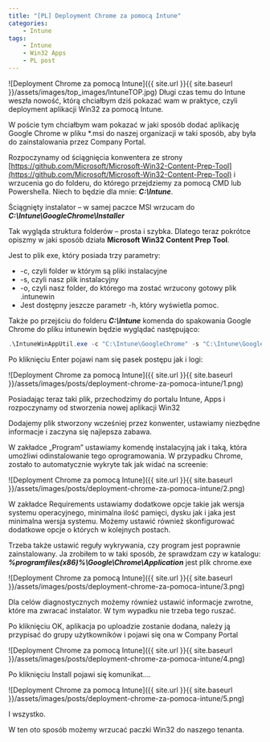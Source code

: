 ```yaml
---
title: "[PL] Deployment Chrome za pomocą Intune"
categories:
    - Intune
tags:
    - Intune
    - Win32 Apps
    - PL post
---
```

![Deployment Chrome za pomocą Intune]({{ site.url }}{{ site.baseurl }}/assets/images/top_images/IntuneTOP.jpg)
Długi czas temu do Intune weszła nowość, którą chciałbym dziś pokazać wam w praktyce, czyli deployment aplikacji Win32 za pomocą Intune.

W poście tym chciałbym wam pokazać w jaki sposób dodać aplikację Google Chrome w pliku *.msi do naszej organizacji w taki sposób, aby była do zainstalowania przez Company Portal.

Rozpoczynamy od ściągnięcia konwentera ze strony
[https://github.com/Microsoft/Microsoft-Win32-Content-Prep-Tool](https://github.com/Microsoft/Microsoft-Win32-Content-Prep-Tool) i wrzucenia go do folderu, do którego przejdziemy za pomocą CMD lub Powershella. Niech to będzie dla mnie: ***C:\Intune***.

Ściągnięty instalator – w samej paczce MSI wrzucam do ***C:\Intune\GoogleChrome\Installer***

Tak wygląda struktura folderów – prosta i szybka. Dlatego teraz pokrótce opiszmy w jaki sposób działa **Microsoft Win32 Content Prep Tool**.

Jest to plik exe, który posiada trzy parametry:

- -c, czyli folder w którym są pliki instalacyjne
- -s, czyli nasz plik instalacyjny
- -o, czyli nasz folder, do którego ma zostać wrzucony gotowy plik .intunewin
- Jest dostępny jeszcze parametr -h, który wyświetla pomoc.

Także po przejściu do folderu ***C:\Intune*** komenda do spakowania Google Chrome do pliku intunewin będzie wyglądać następująco:

```powershell
.\IntuneWinAppUtil.exe -c "C:\Intune\GoogleChrome" -s "C:\Intune\GoogleChrome\Installer\GoogleChromeStandaloneEnterprise64.msi" -o "C:\Intune\GoogleChrome"
```

Po kliknięciu Enter pojawi nam się pasek postępu jak i logi:

![Deployment Chrome za pomocą Intune]({{ site.url }}{{ site.baseurl }}/assets/images/posts/deployment-chrome-za-pomoca-intune/1.png)

Posiadając teraz taki plik, przechodzimy do portalu Intune, Apps i rozpoczynamy od stworzenia nowej aplikacji Win32

Dodajemy plik stworzony wcześniej przez konwenter, ustawiamy niezbędne informacje i zaczyna się najlepsza zabawa.

W zakładce „Program” ustawiamy komendę instalacyjną jak i taką, która umożliwi odinstalowanie tego oprogramowania. W przypadku Chrome, zostało to automatycznie wykryte tak jak widać na screenie:

![Deployment Chrome za pomocą Intune]({{ site.url }}{{ site.baseurl }}/assets/images/posts/deployment-chrome-za-pomoca-intune/2.png)

W zakładce Requirements ustawiamy dodatkowe opcje takie jak wersja systemu operacyjnego, minimalna ilość pamięci, dysku jak i jaka jest minimalna wersja systemu. Możemy ustawić również skonfigurować dodatkowe opcje o których w kolejnych postach.

Trzeba także ustawić reguły wykrywania, czy program jest poprawnie zainstalowany. Ja zrobiłem to w taki sposób, że sprawdzam czy w katalogu: ***%programfiles(x86)%\Google\Chrome\Application*** jest plik chrome.exe

![Deployment Chrome za pomocą Intune]({{ site.url }}{{ site.baseurl }}/assets/images/posts/deployment-chrome-za-pomoca-intune/3.png)

Dla celów diagnostycznych możemy również ustawić informacje zwrotne, które ma zwracać instalator. W tym wypadku nie trzeba tego ruszać.

Po kliknięciu OK, aplikacja po uploadzie zostanie dodana, należy ją przypisać do grupy użytkowników i pojawi się ona w Company Portal

![Deployment Chrome za pomocą Intune]({{ site.url }}{{ site.baseurl }}/assets/images/posts/deployment-chrome-za-pomoca-intune/4.png)

Po kliknięciu Install pojawi się komunikat….

![Deployment Chrome za pomocą Intune]({{ site.url }}{{ site.baseurl }}/assets/images/posts/deployment-chrome-za-pomoca-intune/5.png)

I wszystko.

W ten oto sposób możemy wrzucać paczki Win32 do naszego tenanta.
